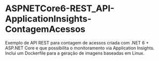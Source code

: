 # ASPNETCore6-REST_API-ApplicationInsights-ContagemAcessos
Exemplo de API REST para contagem de acessos criada com .NET 6 + ASP.NET Core e que possibilita o monitoramento via Application Insights. Inclui um Dockerfile para a geração de imagens baseadas em Linux.
